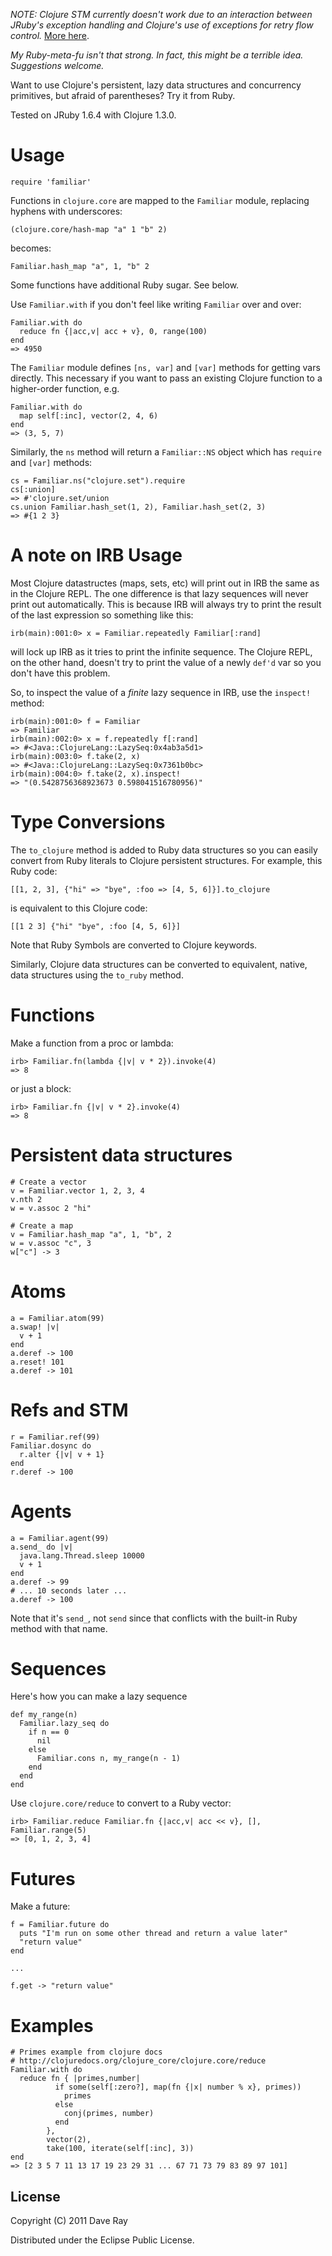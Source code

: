 *NOTE: Clojure STM currently doesn't work due to an interaction between JRuby's exception handling and Clojure's use of exceptions for retry flow control.* [More here](https://jira.codehaus.org/browse/JRUBY-6149).

_My Ruby-meta-fu isn't that strong. In fact, this might be a terrible idea. Suggestions welcome._

Want to use Clojure's persistent, lazy data structures and concurrency primitives, but afraid of parentheses? Try it from Ruby.

Tested on JRuby 1.6.4 with Clojure 1.3.0.

# Usage

    require 'familiar'

Functions in `clojure.core` are mapped to the `Familiar` module, replacing hyphens with underscores:

    (clojure.core/hash-map "a" 1 "b" 2) 
   
becomes:

    Familiar.hash_map "a", 1, "b" 2

Some functions have additional Ruby sugar. See below.

Use `Familiar.with` if you don't feel like writing `Familiar` over and over:

    Familiar.with do
      reduce fn {|acc,v| acc + v}, 0, range(100)
    end
    => 4950

The `Familiar` module defines `[ns, var]` and `[var]` methods for getting vars directly. This necessary if you want to pass an existing Clojure function to a higher-order function, e.g.

    Familiar.with do
      map self[:inc], vector(2, 4, 6)
    end
    => (3, 5, 7)

Similarly, the `ns` method will return a `Familiar::NS` object which has `require` and `[var]` methods:

    cs = Familiar.ns("clojure.set").require
    cs[:union]
    => #'clojure.set/union
    cs.union Familiar.hash_set(1, 2), Familiar.hash_set(2, 3)
    => #{1 2 3}

# A note on IRB Usage
Most Clojure datastructes (maps, sets, etc) will print out in IRB the same as in the Clojure REPL. The one difference is that lazy sequences will never print out automatically. This is because IRB will always try to print the result of the last expression so something like this:

    
    irb(main):001:0> x = Familiar.repeatedly Familiar[:rand]

will lock up IRB as it tries to print the infinite sequence. The Clojure REPL, on the other hand, doesn't try to print the value of a newly `def'd` var so you don't have this problem.

So, to inspect the value of a *finite* lazy sequence in IRB, use the `inspect!` method:

    irb(main):001:0> f = Familiar
    => Familiar
    irb(main):002:0> x = f.repeatedly f[:rand]
    => #<Java::ClojureLang::LazySeq:0x4ab3a5d1>
    irb(main):003:0> f.take(2, x)
    => #<Java::ClojureLang::LazySeq:0x7361b0bc>
    irb(main):004:0> f.take(2, x).inspect!
    => "(0.5428756368923673 0.598041516780956)"

# Type Conversions
The `to_clojure` method is added to Ruby data structures so you can easily convert from Ruby literals to Clojure persistent structures. For example, this Ruby code:

    [[1, 2, 3], {"hi" => "bye", :foo => [4, 5, 6]}].to_clojure

is equivalent to this Clojure code:


    [[1 2 3] {"hi" "bye", :foo [4, 5, 6]}]

Note that Ruby Symbols are converted to Clojure keywords.

Similarly, Clojure data structures can be converted to equivalent, native, data structures using the `to_ruby` method.

# Functions
Make a function from a proc or lambda:

    irb> Familiar.fn(lambda {|v| v * 2}).invoke(4)
    => 8

or just a block:

    irb> Familiar.fn {|v| v * 2}.invoke(4)
    => 8

# Persistent data structures


    # Create a vector
    v = Familiar.vector 1, 2, 3, 4
    v.nth 2 
    w = v.assoc 2 "hi"

    # Create a map
    v = Familiar.hash_map "a", 1, "b", 2
    w = v.assoc "c", 3
    w["c"] -> 3

# Atoms

    a = Familiar.atom(99)
    a.swap! |v|
      v + 1
    end
    a.deref -> 100
    a.reset! 101
    a.deref -> 101

# Refs and STM

    r = Familiar.ref(99)
    Familiar.dosync do
      r.alter {|v| v + 1}
    end
    r.deref -> 100

# Agents

    a = Familiar.agent(99)
    a.send_ do |v|
      java.lang.Thread.sleep 10000
      v + 1
    end
    a.deref -> 99
    # ... 10 seconds later ...
    a.deref -> 100

Note that it's `send_`, not `send` since that conflicts with the built-in Ruby method with that name.

# Sequences

Here's how you can make a lazy sequence

    def my_range(n)
      Familiar.lazy_seq do
        if n == 0
          nil
        else
          Familiar.cons n, my_range(n - 1)
        end
      end
    end

Use `clojure.core/reduce` to convert to a Ruby vector:

    irb> Familiar.reduce Familiar.fn {|acc,v| acc << v}, [], Familiar.range(5)
    => [0, 1, 2, 3, 4]

# Futures

Make a future:

    f = Familiar.future do
      puts "I'm run on some other thread and return a value later"
      "return value"
    end

    ...

    f.get -> "return value"

# Examples

    # Primes example from clojure docs
    # http://clojuredocs.org/clojure_core/clojure.core/reduce
    Familiar.with do
      reduce fn { |primes,number|
              if some(self[:zero?], map(fn {|x| number % x}, primes))
                primes
              else
                conj(primes, number)
              end
            },
            vector(2),
            take(100, iterate(self[:inc], 3))
    end
    => [2 3 5 7 11 13 17 19 23 29 31 ... 67 71 73 79 83 89 97 101]

## License

Copyright (C) 2011 Dave Ray

Distributed under the Eclipse Public License.
